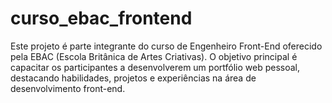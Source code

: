 # curso_ebac_frontend
Este projeto é parte integrante do curso de Engenheiro Front-End oferecido pela EBAC (Escola Britânica de Artes Criativas). O objetivo principal é capacitar os participantes a desenvolverem um portfólio web pessoal, destacando habilidades, projetos e experiências na área de desenvolvimento front-end.
